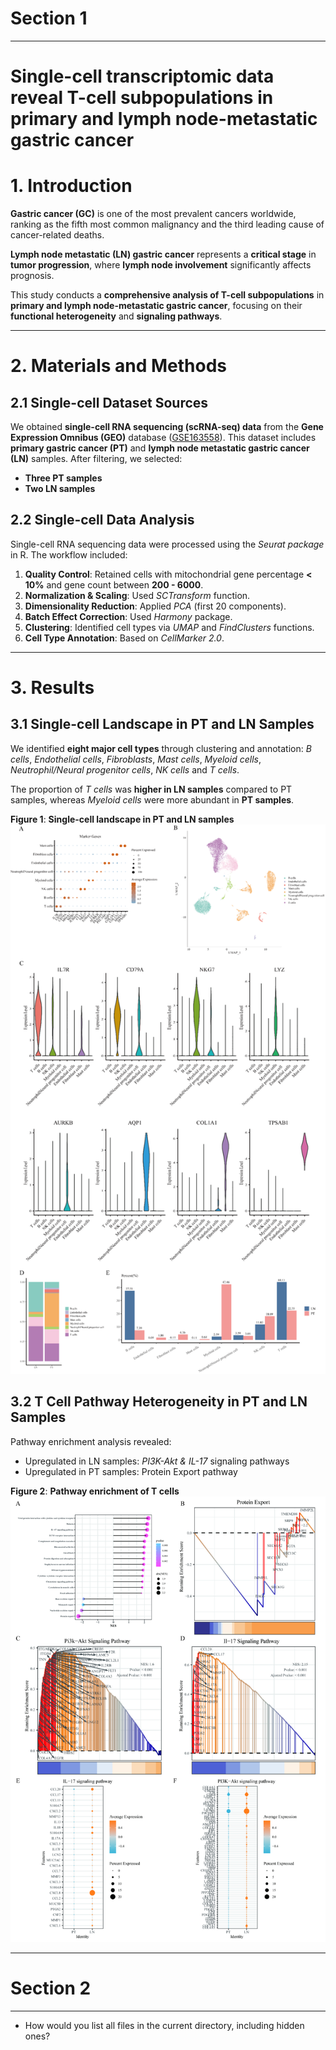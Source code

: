 # Section 1

---

# **Single-cell transcriptomic data reveal T-cell subpopulations in primary and lymph node-metastatic gastric cancer**

# **1. Introduction**  

**Gastric cancer (GC)** is one of the most prevalent cancers worldwide, ranking as the fifth most common malignancy and the third leading cause of cancer-related deaths.

**Lymph node metastatic (LN) gastric cancer** represents a **critical stage** in **tumor progression**, where **lymph node involvement** significantly affects prognosis. 

This study conducts a **comprehensive analysis of T-cell subpopulations** in **primary and lymph node-metastatic gastric cancer**, focusing on their **functional heterogeneity** and **signaling pathways**.

---

# **2. Materials and Methods**  

## **2.1 Single-cell Dataset Sources**  
We obtained **single-cell RNA sequencing (scRNA-seq) data** from the **Gene Expression Omnibus (GEO)** database ([GSE163558](https://www.ncbi.nlm.nih.gov/geo/)). This dataset includes **primary gastric cancer (PT)** and **lymph node metastatic gastric cancer (LN)** samples. After filtering, we selected:  
- **Three PT samples**  
- **Two LN samples**  

## **2.2 Single-cell Data Analysis**  
Single-cell RNA sequencing data were processed using the *Seurat package* in R. The workflow included:  
1. **Quality Control**: Retained cells with mitochondrial gene percentage **< 10%** and gene count between **200 - 6000**.  
2. **Normalization & Scaling**: Used *SCTransform* function.  
3. **Dimensionality Reduction**: Applied *PCA* (first 20 components).  
4. **Batch Effect Correction**: Used *Harmony* package.  
5. **Clustering**: Identified cell types via *UMAP* and *FindClusters* functions.  
6. **Cell Type Annotation**: Based on *CellMarker 2.0*.

---

# **3. Results**  

## **3.1 Single-cell Landscape in PT and LN Samples**  
We identified **eight major cell types** through clustering and annotation:  *B cells*, *Endothelial cells*, *Fibroblasts*, *Mast cells*, *Myeloid cells*, *Neutrophil/Neural progenitor cells*, *NK cells* and *T cells*. 

The proportion of *T cells* was **higher in LN samples** compared to PT samples, whereas *Myeloid cells* were more abundant in **PT samples**.  

**Figure 1**: **Single-cell landscape in PT and LN samples**  
![UMAP of cell clusters](images/landscape.png)

## **3.2 T Cell Pathway Heterogeneity in PT and LN Samples**  
Pathway enrichment analysis revealed:  
- Upregulated in LN samples: *PI3K-Akt & IL-17* signaling pathways  
- Upregulated in PT samples: Protein Export pathway  

**Figure 2**: **Pathway enrichment of T cells**  
![Pathway enrichment](images/pathway.png)  

---

# Section 2

---

- How would you list all files in the current directory, including hidden ones?



